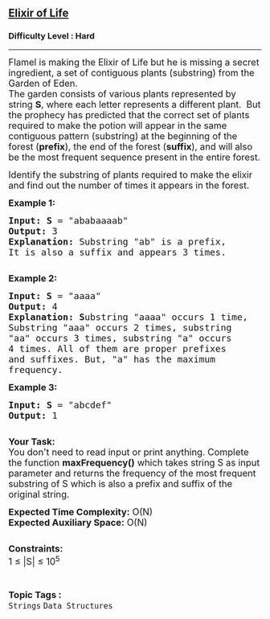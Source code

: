 <h2><a href="https://practice.geeksforgeeks.org/problems/20290dc4188d384ae1f17d6a14bd2c95ea7012a8/1?page=2&difficulty[]=2&sortBy=accuracy">Elixir of Life</a></h2><h3>Difficulty Level : Hard</h3><hr><div class="problems_problem_content__Xm_eO"><p><span style="font-size:18px">Flamel is making the Elixir of Life but he is missing a secret ingredient, a set of contiguous plants (substring) from the Garden of Eden.<br>
The garden consists of various plants represented by string <strong>S</strong>, where each letter represents a different plant.&nbsp; But the prophecy has predicted that the correct set of plants required to make the potion will appear in the same contiguous pattern (substring) at the beginning of the forest (<strong>prefix</strong>), the end of the forest (<strong>suffix</strong>), and will also be the most frequent sequence present in the entire forest.</span></p>

<p><span style="font-size:18px">Identify the substring of plants required to make the elixir and find out the number of times it appears in the forest.&nbsp;</span></p>

<p><span style="font-size:18px"><strong>Example 1:</strong></span></p>

<pre><span style="font-size:18px"><strong>Input:</strong> <strong>S</strong> = "ababaaaab"
<strong>Output:</strong> 3
<strong>Explanation: </strong>Substring "ab" is a prefix, 
It is also a&nbsp;suffix and appears 3 times.</span>
</pre>

<p><br>
<span style="font-size:18px"><strong>Example 2:</strong></span></p>

<pre><span style="font-size:18px"><strong>Input: S</strong> = "aaaa"
<strong>Output:</strong> 4
<strong>Explanation: S</strong>ubstring "aaaa" occurs 1 time, 
Substring "aaa" occurs 2 times, substring 
"aa" occurs 3 times, substring "a" occurs 
4 times. All of them are proper prefixes 
and suffixes. But, "a" has the maximum 
frequency.</span></pre>

<p><span style="font-size:18px"><strong>Example 3:</strong></span></p>

<pre><span style="font-size:18px"><strong>Input:</strong> <strong>S</strong> = "abcdef"
<strong>Output:</strong> 1
</span></pre>

<p><br>
<span style="font-size:18px"><strong>Your Task:&nbsp;</strong><br>
You don't need to read input or print anything. Complete the function <strong>maxFrequency()</strong> which takes string S as input parameter and returns the frequency of the most frequent substring of S which is also a prefix and suffix of the original string.</span></p>

<p><span style="font-size:18px"><strong>Expected Time Complexity:</strong> O(N)<br>
<strong>Expected Auxiliary Space:</strong> O(N)</span></p>

<p><br>
<span style="font-size:18px"><strong>Constraints:&nbsp;</strong><br>
1 ≤ |S| ≤ 10<sup>5</sup></span></p>
</div><br><p><span style=font-size:18px><strong>Topic Tags : </strong><br><code>Strings</code>&nbsp;<code>Data Structures</code>&nbsp;
